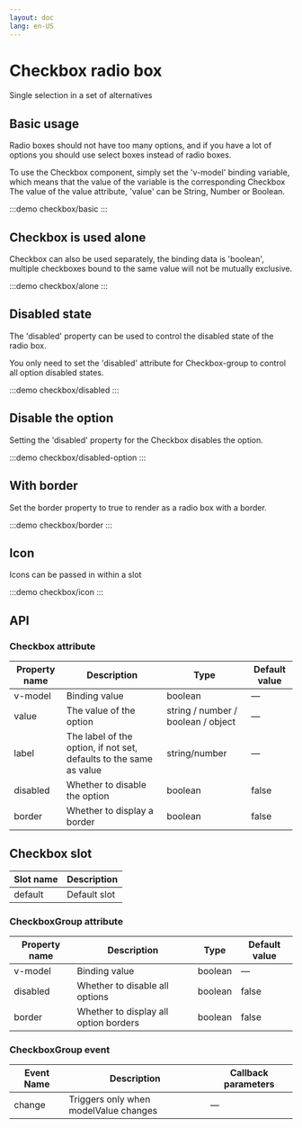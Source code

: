 ```yaml
---
layout: doc
lang: en-US
---
```


# Checkbox radio box

Single selection in a set of alternatives

## Basic usage

Radio boxes should not have too many options, and if you have a lot of options you should use select boxes instead of radio boxes.

To use the Checkbox component, simply set the 'v-model' binding variable, which means that the value of the variable is the corresponding Checkbox
The value of the value attribute, 'value' can be String, Number or Boolean.

:::demo
checkbox/basic
:::

## Checkbox is used alone

Checkbox can also be used separately, the binding data is 'boolean', multiple checkboxes bound to the same value will not be mutually exclusive.

:::demo
checkbox/alone
:::

## Disabled state

The 'disabled' property can be used to control the disabled state of the radio box.

You only need to set the 'disabled' attribute for Checkbox-group to control all option disabled states.

:::demo
checkbox/disabled
:::

## Disable the option

Setting the 'disabled' property for the Checkbox disables the option.

:::demo
checkbox/disabled-option
:::

## With border

Set the border property to true to render as a radio box with a border.

:::demo
checkbox/border
:::

## Icon

Icons can be passed in within a slot

:::demo
checkbox/icon
:::

## API

### Checkbox attribute

| Property name | Description                                                        | Type                               | Default value |
| ------------- | ------------------------------------------------------------------ | ---------------------------------- | ------------- |
| v-model       | Binding value                                                      | boolean                            | —             |
| value         | The value of the option                                            | string / number / boolean / object | —             |
| label         | The label of the option, if not set, defaults to the same as value | string/number                      | —             |
| disabled      | Whether to disable the option                                      | boolean                            | false         |
| border        | Whether to display a border                                        | boolean                            | false         |

## Checkbox slot

| Slot name | Description  |
| --------- | ------------ |
| default   | Default slot |

### CheckboxGroup attribute

| Property name | Description                           | Type    | Default value |
| ------------- | ------------------------------------- | ------- | ------------- |
| v-model       | Binding value                         | boolean | —             |
| disabled      | Whether to disable all options        | boolean | false         |
| border        | Whether to display all option borders | boolean | false         |

### CheckboxGroup event

| Event Name | Description                           | Callback parameters |
| ---------- | ------------------------------------- | ------------------- |
| change     | Triggers only when modelValue changes | —                   |
